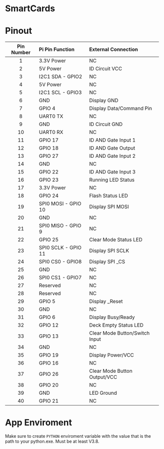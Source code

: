 # SmartCards

# Pinout

|Pin Number|Pi Pin Function|External Connection|
|:--:|:--|:--|
|1|3.3V Power|NC|
|2|5V Power|ID Circuit VCC|
|3|I2C1 SDA - GPIO2|NC|
|4|5V Power|NC|
|5|I2C1 SCL - GPIO3|NC|
|6|GND|Display GND|
|7|GPIO 4|Display Data/Command Pin|
|8|UART0 TX|NC|
|9|GND|ID Circuit GND|
|10|UART0 RX|NC|
|11|GPIO 17|ID AND Gate Input 1|
|12|GPIO 18|ID AND Gate Output|
|13|GPIO 27|ID AND Gate Input 2|
|14|GND|NC|
|15|GPIO 22|ID AND Gate Input 3|
|16|GPIO 23|Running LED Status|
|17|3.3V Power|NC|
|18|GPIO 24|Flash Status LED|
|19|SPI0 MOSI - GPIO 10|Display SPI MOSI|
|20|GND|NC|
|21|SPI0 MISO - GPIO 9|NC|
|22|GPIO 25|Clear Mode Status LED|
|23|SPI0 SCLK - GPIO 11|Display SPI SCLK|
|24|SPI0 CS0 - GPIO8|Display SPI _CS|
|25|GND|NC|
|26|SPI0 CS1 - GPIO7|NC|
|27|Reserved|NC|
|28|Reserved|NC|
|29|GPIO 5|Display _Reset|
|30|GND|NC|
|31|GPIO 6|Display Busy/Ready|
|32|GPIO 12|Deck Empty Status LED|
|33|GPIO 13|Clear Mode Button/Switch Input|
|34|GND|NC|
|35|GPIO 19|Display Power/VCC|
|36|GPIO 16|NC|
|37|GPIO 26|Clear Mode Button Output/VCC|
|38|GPIO 20|NC|
|39|GND|LED Ground|
|40|GPIO 21|NC|

# App Enviroment 
Make sure to create `PYTHON` enviroment variable with the value that is the path to your python.exe. Must be at least V3.8. 

